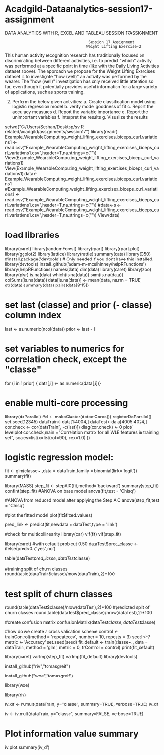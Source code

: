 # Acadgild-Dataanalytics-session17-assignment
DATA ANALYTICS WITH R, EXCEL AND TABLEAU SESSION 17ASSIGNMENT 



                                          Session 17 Assignment
                                         Weight Lifting Exercise-2


This human activity recognition research has traditionally focused on discriminating between different activities, i.e. to predict "which" activity was performed at a specific point in time (like with the Daily Living Activities dataset above). The approach we propose for the Weight Lifting Exercises dataset is to investigate "how (well)" an activity was performed by the wearer. The "how (well)" investigation has only received little attention so far, even though it potentially provides useful information for a large variety of applications, such as sports training.

2. Perform the below given activities: 
a. Create classification model using logistic regression model 
b. verify model goodness of fit 
c. Report the accuracy measures 
d. Report the variable importance 
e. Report the unimportant variables 
f. Interpret the results 
g. Visualize the results


setwd("C:/Users/Seshan/Desktop/sv R related/acadgild/assignments/session17")
library(readr)
Example_WearableComputing_weight_lifting_exercises_biceps_curl_variations1 <- read.csv("Example_WearableComputing_weight_lifting_exercises_biceps_curl_variations1.csv",header=T,na.strings=c(""))
View(Example_WearableComputing_weight_lifting_exercises_biceps_curl_variations1)
View(Example_WearableComputing_weight_lifting_exercises_biceps_curl_variations1)
data<-Example_WearableComputing_weight_lifting_exercises_biceps_curl_variations1
#Example_WearableComputing_weight_lifting_exercises_biceps_curl_variations1 <- read.csv("Example_WearableComputing_weight_lifting_exercises_biceps_curl_variations1.csv",header=T,na.strings=c(""))
#data<-s <- read.csv("Example_WearableComputing_weight_lifting_exercises_biceps_curl_variations1.csv",header=T,na.strings=c(""))
View(data)

# load libraries
library(caret)
library(randomForest)
library(rpart)
library(rpart.plot)
library(ggplot2)
library(lattice)
library(rattle)
summary(data)
library(C50)
#install.package('devtools') # Only needed if you dont have this installed.
library(devtools)
install_github('adam-m-mcelhinney/helpRFunctions')
library(helpRFunctions)
names(data)
dim(data)
library(caret)
library(zoo)
library(plyr) 
is.na(data)
which(is.na(data))
sum(is.na(data))
colSums(is.na(data))
data[is.na(data)] <- mean(data, na.rm = TRUE)
str(data)
summary(data)
pairs(data[8:15])


# set last (classe) and prior (- classe) column index
last <- as.numeric(ncol(data))
prior <- last - 1
# set variables to numerics for correlation check, except the "classe"
for (i in 1:prior) {
  data[,i] <- as.numeric(data[,i])}

# enable multi-core processing
library(doParallel)
#cl <- makeCluster(detectCores())
registerDoParallel()
set.seed(12345)
dataTrain<-data[1:4004,]
dataTest<-data[4005:4024,]
cor.check <- cor(dataTrain[, -c(last)])
diag(cor.check) <- 0 
plot( levelplot(cor.check,main ="Correlation matrix for all WLE features in training set",
                scales=list(x=list(rot=90), cex=1.0) ))

# logistic regression model:
fit <- glm(classe~.,data = dataTrain,family = binomial(link='logit'))
summary(fit)

library(MASS)
step_fit <- stepAIC(fit,method='backward')
summary(step_fit)
confint(step_fit)
#ANOVA on base model
anova(fit,test = 'Chisq')

#ANOVA from reduced model after applying the Step AIC
anova(step_fit,test = 'Chisq')

#plot the fitted model
plot(fit$fitted.values)

pred_link <- predict(fit,newdata = dataTest,type = 'link')

#check for multicollinearity
library(car)
vif(fit)
vif(step_fit)

library(caret)
#with default prob cut 0.50
dataTest$pred_classe <- ifelse(pred<0.7,'yes','no')

table(dataTest$pred_classe,dataTest$classe)

#training split of churn classes
round(table(dataTrain$classe)/nrow(dataTrain),2)*100
# test split of churn classes
round(table(dataTest$classe)/nrow(dataTest),2)*100
#predicted split of churn classes 
round(table(dataTest$pred_classe)/nrow(dataTest),2)*100

#create confusion matrix 
confusionMatrix(dataTest$classe,dataTest$classe)

#how do we create a cross validation scheme
control <- trainControl(method = 'repeatedcv',
                        number = 10,
                        repeats = 3)
seed <-7
metric <- 'Accuracy'
set.seed(seed)
fit_default <- train(classe~., 
                     data = dataTrain,
                     method = 'glm',
                     metric = 0,
                     trControl = control)
print(fit_default)

library(caret)
varImp(step_fit)
varImp(fit_default)
library(devtools)

install_github("riv","tomasgreif")

install_github("woe","tomasgreif")

library(woe)

library(riv)

iv_df <- iv.mult(dataTrain, y="classe", summary=TRUE, verbose=TRUE)
iv_df

iv <- iv.mult(dataTrain, y="classe", summary=FALSE, verbose=TRUE)
# Plot information value summary

iv.plot.summary(iv_df)


